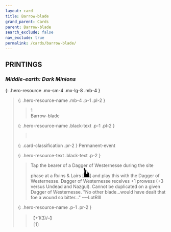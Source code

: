 ```yaml
---
layout: card
title: Barrow-blade
grand_parent: Cards
parent: Barrow-blade
search_exclude: false
nav_exclude: true
permalink: /cards/barrow-blade/
---
```


## PRINTINGS


### _Middle-earth: Dark Minions_

{: .hero-resource .mx-sm-4 .mx-lg-8 .mb-4 }
> {: .hero-resource-name .mb-4 .p-1 .pl-2 }
> > <div class="card-mp">1</div>
> > <div class="card-name">Barrow-blade</div>
>
> {: .hero-resource-name .black-text .p-1 .pl-2 }
> > &nbsp;
>
> {: .card-classification .pr-2 }
> Permanent-event
>
> {: .hero-resource-text .black-text .p-2 }
> > Tap the bearer of a Dagger of Westernesse during the site phase at a Ruins & Lairs \[![](/assets/images/ruinlair.svg)] and play this with the Dagger of Westernesse. Dagger of Westernesse receives +1 prowess (+3 versus Undead and Nazgul). Cannot be duplicated on a given Dagger of Westernesse.  "No other blade...would have dealt that foe a wound so bitter..." ---LotRIII  
> 
> {: .hero-resource-name .p-1 .pr-2 }
> > <div class="card-shield">【+1(3)/&ndash;】</div>
> > <div class="card-corruption">〔1〕</div>
